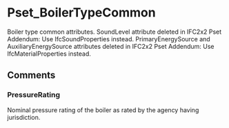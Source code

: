 # Pset_BoilerTypeCommon

Boiler type common attributes.
SoundLevel attribute deleted in IFC2x2 Pset Addendum: Use IfcSoundProperties instead. PrimaryEnergySource and AuxiliaryEnergySource attributes deleted in IFC2x2 Pset Addendum: Use IfcMaterialProperties instead.


## Comments

### PressureRating

Nominal pressure rating of the boiler as rated by the agency having jurisdiction.

